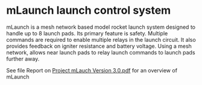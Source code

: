 # mLaunch launch control system

mLaunch is a mesh network based model rocket launch system designed to handle up to 8 launch pads.  Its primary feature is safety.  Multiple commands are required to enable multiple relays in the launch circuit.  It also provides feedback on igniter resistance and battery voltage.  Using a mesh network, allows near launch pads to relay launch commands to launch pads further away.

See file Report on [Project mLauch Version 3.0.pdf](Report%20on%20Project%20mLauch%20Version%203.0.pdf) for an overview of mLaunch
